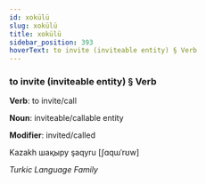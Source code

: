 ```yaml
---
id: xokülü
slug: xokülü
title: xokülü
sidebar_position: 393
hoverText: to invite (inviteable entity) § Verb
---
```


### to invite (inviteable entity) § Verb

**Verb**: to invite/call

**Noun**: inviteable/callable entity

**Modifier**: invited/called

Kazakh шақыру şaqyru [ʃɑqɯˈrʊw]

*Turkic Language Family*
